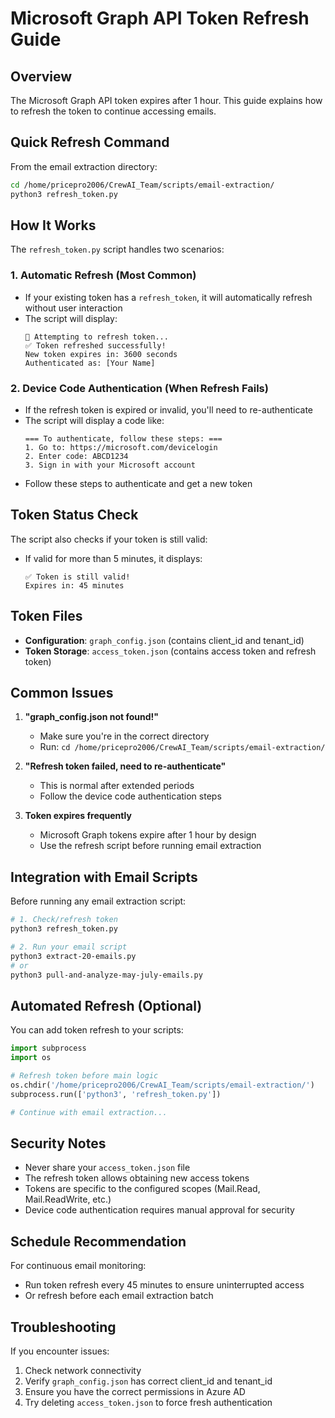 # Microsoft Graph API Token Refresh Guide

## Overview
The Microsoft Graph API token expires after 1 hour. This guide explains how to refresh the token to continue accessing emails.

## Quick Refresh Command

From the email extraction directory:
```bash
cd /home/pricepro2006/CrewAI_Team/scripts/email-extraction/
python3 refresh_token.py
```

## How It Works

The `refresh_token.py` script handles two scenarios:

### 1. Automatic Refresh (Most Common)
- If your existing token has a `refresh_token`, it will automatically refresh without user interaction
- The script will display:
  ```
  🔄 Attempting to refresh token...
  ✅ Token refreshed successfully!
  New token expires in: 3600 seconds
  Authenticated as: [Your Name]
  ```

### 2. Device Code Authentication (When Refresh Fails)
- If the refresh token is expired or invalid, you'll need to re-authenticate
- The script will display a code like:
  ```
  === To authenticate, follow these steps: ===
  1. Go to: https://microsoft.com/devicelogin
  2. Enter code: ABCD1234
  3. Sign in with your Microsoft account
  ```
- Follow these steps to authenticate and get a new token

## Token Status Check

The script also checks if your token is still valid:
- If valid for more than 5 minutes, it displays:
  ```
  ✅ Token is still valid!
  Expires in: 45 minutes
  ```

## Token Files

- **Configuration**: `graph_config.json` (contains client_id and tenant_id)
- **Token Storage**: `access_token.json` (contains access token and refresh token)

## Common Issues

1. **"graph_config.json not found!"**
   - Make sure you're in the correct directory
   - Run: `cd /home/pricepro2006/CrewAI_Team/scripts/email-extraction/`

2. **"Refresh token failed, need to re-authenticate"**
   - This is normal after extended periods
   - Follow the device code authentication steps

3. **Token expires frequently**
   - Microsoft Graph tokens expire after 1 hour by design
   - Use the refresh script before running email extraction

## Integration with Email Scripts

Before running any email extraction script:
```bash
# 1. Check/refresh token
python3 refresh_token.py

# 2. Run your email script
python3 extract-20-emails.py
# or
python3 pull-and-analyze-may-july-emails.py
```

## Automated Refresh (Optional)

You can add token refresh to your scripts:
```python
import subprocess
import os

# Refresh token before main logic
os.chdir('/home/pricepro2006/CrewAI_Team/scripts/email-extraction/')
subprocess.run(['python3', 'refresh_token.py'])

# Continue with email extraction...
```

## Security Notes

- Never share your `access_token.json` file
- The refresh token allows obtaining new access tokens
- Tokens are specific to the configured scopes (Mail.Read, Mail.ReadWrite, etc.)
- Device code authentication requires manual approval for security

## Schedule Recommendation

For continuous email monitoring:
- Run token refresh every 45 minutes to ensure uninterrupted access
- Or refresh before each email extraction batch

## Troubleshooting

If you encounter issues:
1. Check network connectivity
2. Verify `graph_config.json` has correct client_id and tenant_id
3. Ensure you have the correct permissions in Azure AD
4. Try deleting `access_token.json` to force fresh authentication